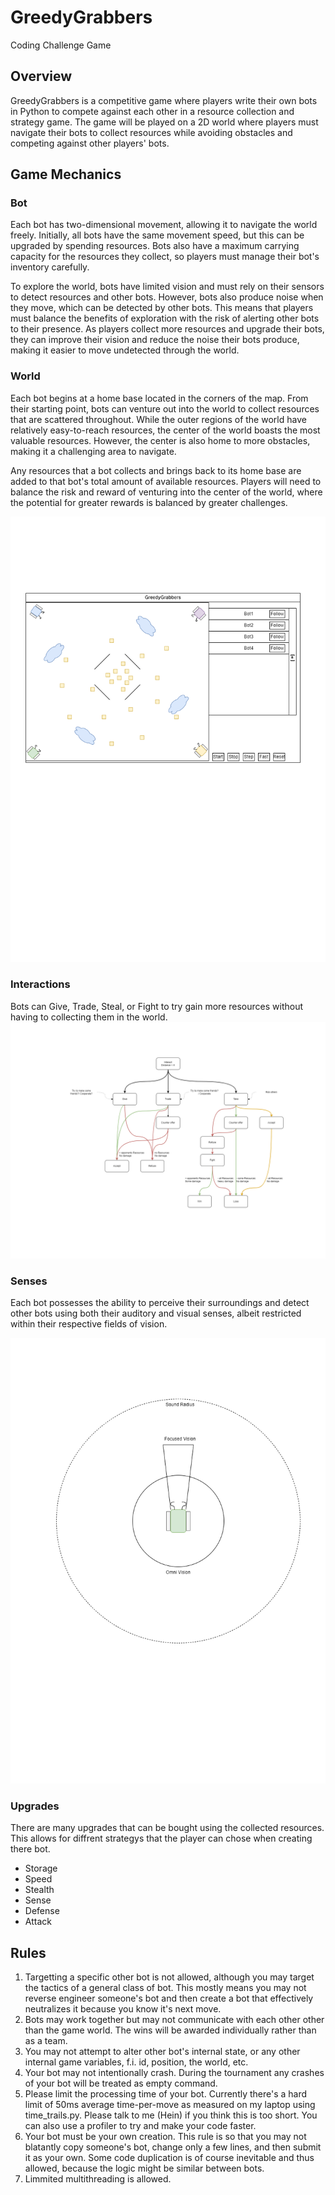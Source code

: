 # GreedyGrabbers
Coding Challenge Game

## Overview
GreedyGrabbers is a competitive game where players write their own bots in Python
to compete against each other in a resource collection and strategy game.
The game will be played on a 2D world where players must navigate their bots to collect resources while avoiding obstacles and competing against other players' bots.

## Game Mechanics

### Bot

Each bot has two-dimensional movement, allowing it to navigate the world freely.
Initially, all bots have the same movement speed, but this can be upgraded by spending resources.
Bots also have a maximum carrying capacity for the resources they collect, so players must manage their bot's inventory carefully.

To explore the world, bots have limited vision and must rely on their sensors to detect resources and other bots.
However, bots also produce noise when they move, which can be detected by other bots.
This means that players must balance the benefits of exploration with the risk of alerting other bots to their presence.
As players collect more resources and upgrade their bots, they can improve their vision and reduce the noise their bots produce,
making it easier to move undetected through the world.

### World

Each bot begins at a home base located in the corners of the map. From their starting point, 
bots can venture out into the world to collect resources that are scattered throughout. While the outer regions of the world have relatively easy-to-reach resources,
the center of the world boasts the most valuable resources. However, the center is also home to more obstacles, making it a challenging area to navigate.

Any resources that a bot collects and brings back to its home base are added to that bot's total amount of available resources. 
Players will need to balance the risk and reward of venturing into the center of the world, 
where the potential for greater rewards is balanced by greater challenges. 

![World](doc/world_gui.png)

### Interactions
Bots can Give, Trade, Steal, or Fight to try gain more resources without having to collecting them in the world.
![Bot Interactions](doc/interaction_options.png)

### Senses
Each bot possesses the ability to perceive their surroundings and detect other bots using both their auditory and visual senses, albeit restricted within their respective fields of vision.

![Bot Senses](doc/bot_senses.png)

### Upgrades
There are many upgrades that can be bought using the collected resources. This allows for diffrent strategys that the player can chose when creating there bot.
 * Storage
 * Speed
 * Stealth
 * Sense
 * Defense
 * Attack

## Rules
 1. Targetting a specific other bot is not allowed, although you may target the tactics of a general class of bot. This mostly means you may not reverse engineer someone's bot and then create a bot that effectively neutralizes it because you know it's next move.
 2. Bots may work together but may not communicate with each other other than the game world. The wins will be awarded individually rather than as a team.
 3. You may not attempt to alter other bot's internal state, or any other internal game variables, f.i. id, position, the world, etc.
 4. Your bot may not intentionally crash. During the tournament any crashes of your bot will be treated as empty command.
 5. Please limit the processing time of your bot. Currently there's a hard limit of 50ms average time-per-move as measured on my laptop using time_trails.py. Please talk to me (Hein) if you think this is too short. You can also use a profiler to try and make your code faster.
 6. Your bot must be your own creation. This rule is so that you may not blatantly copy someone's bot, change only a few lines, and then submit it as your own. Some code duplication is of course inevitable and thus allowed, because the logic might be similar between bots.
 7. Limmited multithreading is allowed.
